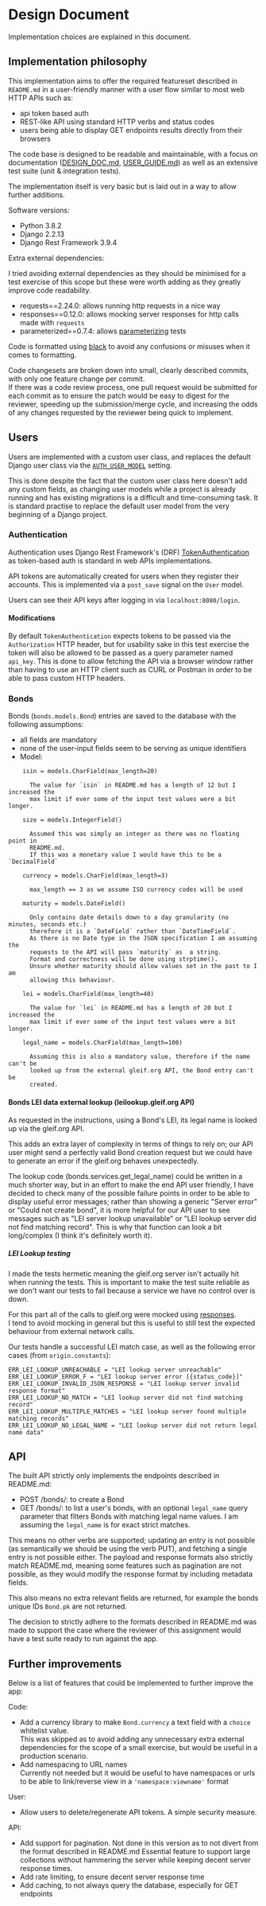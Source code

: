 # Design Document

Implementation choices are explained in this document.

## Implementation philosophy

This implementation aims to offer the required featureset described in
`README.md` in a user-friendly manner with a user flow similar to most web HTTP APIs such as:

- api token based auth
- REST-like API using standard HTTP verbs and status codes
- users being able to display GET endpoints results directly from their browsers

The code base is designed to be readable and maintainable, with a focus on
documentation ([DESIGN_DOC.md](DESIGN_DOC.md), [USER_GUIDE.md](USER_GUIDE.md))
as well as an extensive test suite (unit & integration tests).

The implementation itself is very basic but is laid out in a way to allow further
additions.

Software versions:
- Python 3.8.2
- Django 2.2.13
- Django Rest Framework 3.9.4

Extra external dependencies:

I tried avoiding external dependencies as they should be minimised for a test
exercise of this scope but these were worth adding as they greatly improve
code readability.

- requests==2.24.0: allows running http requests in a nice way
- responses==0.12.0: allows mocking server responses for http calls made with `requests`
- parameterized==0.7.4: allows [parameterizing](https://pypi.org/project/parameterized/) tests

Code is formatted using [black](https://github.com/psf/black) to avoid any
confusions or misuses when it comes to formatting.

Code changesets are broken down into small, clearly described commits, with
only one feature change per commit.  
If there was a code review process, one pull request would be submitted for each
commit as to ensure the patch would be easy to digest for the reviewer, speeding
up the submission/merge cycle, and increasing the odds of any changes requested by the
reviewer being quick to implement.

## Users

Users are implemented with a custom user class, and replaces the default Django
user class via the
[`AUTH_USER_MODEL`](https://docs.djangoproject.com/en/3.1/ref/settings/#std:setting-AUTH_USER_MODEL`)
setting.

This is done despite the fact that the custom user class here doesn't add any
custom fields, as changing user models while a project is already running and has
existing migrations is a difficult and time-consuming task.
It is standard practise to replace the default user model from the very
beginning of a Django project.

### Authentication

Authentication uses Django Rest Framework's (DRF)
[TokenAuthentication](https://www.django-rest-framework.org/api-guide/authentication/#tokenauthentication)
as token-based auth is standard in web APIs implementations.

API tokens are automatically created for users when they register their
accounts.
This is implemented via a `post_save` signal on the `User` model.

Users can see their API keys after logging in via `localhost:8080/login`.


#### Modifications

By default `TokenAuthentication` expects tokens to be passed via the
`Authorization` HTTP header, but for usability sake in this test exercise the
token will also be allowed to be passed as a query parameter named `api_key`.
This is done to allow fetching the API via a browser window rather than having
to use an HTTP client such as CURL or Postman in order to be able to pass custom
HTTP headers.


### Bonds

Bonds (`bonds.models.Bond`) entries are saved to the database with the following assumptions:

- all fields are mandatory
- none of the user-input fields seem to be serving as unique identifiers
- Model:  
```
    isin = models.CharField(max_length=20)

      The value for `isin` in README.md has a length of 12 but I increased the
      max limit if ever some of the input test values were a bit longer.

    size = models.IntegerField()

      Assumed this was simply an integer as there was no floating point in
      README.md.
      If this was a monetary value I would have this to be a `DecimalField`

    currency = models.CharField(max_length=3)

      max_length == 3 as we assume ISO currency codes will be used

    maturity = models.DateField()

      Only contains date details down to a day granularity (no minutes, seconds etc.)
      therefore it is a `DateField` rather than `DateTimeField`.
      As there is no Date type in the JSON specification I am assuming the
      requests to the API will pass `maturity` as  a string.
      Format and correctness will be done using strptime().
      Unsure whether maturity should allow values set in the past to I am
      allowing this behaviour.

    lei = models.CharField(max_length=40)

      The value for `lei` in README.md has a length of 20 but I increased the
      max limit if ever some of the input test values were a bit longer.

    legal_name = models.CharField(max_length=100)

      Assuming this is also a mandatory value, therefore if the name can't be
      looked up from the external gleif.org API, the Bond entry can't be
      created.

```

#### Bonds LEI data external lookup (leilookup.gleif.org API)

As requested in the instructions, using a Bond's LEI, its legal name is looked
up via the gleif.org API.

This adds an extra layer of complexity in terms of things to rely on;
our API user might send a perfectly valid Bond creation request but we could
have to generate an error if the gleif.org behaves unexpectedly.

The lookup code (bonds.services.get_legal_name) could be written in a much shorter way,
but in an effort to make the end API user friendly, I have decided to check many
of the possible failure points in order to be able to display useful error
messages; rather than showing a generic "Server error" or "Could not create
bond", it is more helpful for our API user to see messages such as "LEI server lookup
unavailable" or "LEI lookup server did not find matching record".
This is why that function can look a bit long/complex (I think it's definitely
worth it).

##### LEI Lookup testing

I made the tests hermetic meaning the gleif.org server isn't actually hit when
running the tests.
This is important to make the test suite reliable as we don't want our tests to
fail because a service we have no control over is down.

For this part all of the calls to gleif.org were mocked using
[responses](https://github.com/getsentry/responses).  
I tend to avoid mocking in general but this is useful to still test the expected
behaviour from external network calls.

Our tests handle a successful LEI match case, as well as the following error
cases (from `origin.constants`):

```
ERR_LEI_LOOKUP_UNREACHABLE = "LEI lookup server unreachable"
ERR_LEI_LOOKUP_ERROR_F = "LEI lookup server error [{status_code}]"
ERR_LEI_LOOKUP_INVALID_JSON_RESPONSE = "LEI lookup server invalid response format"
ERR_LEI_LOOKUP_NO_MATCH = "LEI lookup server did not find matching record"
ERR_LEI_LOOKUP_MULTIPLE_MATCHES = "LEI lookup server found multiple matching records"
ERR_LEI_LOOKUP_NO_LEGAL_NAME = "LEI lookup server did not return legal name data"
```

## API

The built API strictly only implements the endpoints described in README.md:

- POST /bonds/: to create a Bond
- GET /bonds/: to list a user's bonds, with an optional `legal_name` query
  parameter that filters Bonds with matching legal name values.
  I am assuming the `legal_name` is for exact strict matches.

This means no other verbs are supported; updating an entry is not possible
(as semantically we should be using the verb PUT), and fetching a single
entry is not possible either.
The payload and response formats also strictly match README.md, meaning some
features such as pagination are not possible, as they would modify the response
format by including metadata fields.

This also means no extra relevant fields are returned, for example the bonds
unique IDs `Bond.pk` are not returned.

The decision to strictly adhere to the formats described in README.md was made
to support the case where the reviewer of this assignment would have a test
suite ready to run against the app.

## Further improvements

Below is a list of features that could be implemented to further improve the
app:


Code: 
- Add a currency library to make `Bond.currency` a text field with a `choice`
  whitelist value.  
  This was skipped as to avoid adding any unnecessary extra external dependencies for
  the scope of a small exercise, but would be useful in a production scenario.
- Add namespacing to URL names  
  Currently not needed but it would be useful to have namespaces or urls to be
  able to link/reverse view in a `'namespace:viewname'` format

User:
- Allow users to delete/regenerate API tokens. A simple security measure.

API:
- Add support for pagination. Not done in this version as to not divert from the
  format described in README.md
  Essential feature to support large collections without hammering the server
  while keeping decent server response times.
- Add rate limiting, to ensure decent server response time
- Add caching, to not always query the database, especially for GET endpoints
